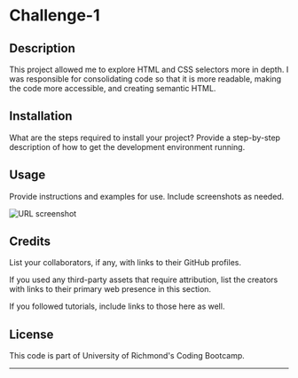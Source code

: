 # Challenge-1

## Description

This project allowed me to explore HTML and CSS selectors more in depth. I was responsible for consolidating code so that it is more readable, making the code more accessible, and creating semantic HTML. 


## Installation

What are the steps required to install your project? Provide a step-by-step description of how to get the development environment running.

## Usage

Provide instructions and examples for use. Include screenshots as needed.
   
   ![URL screenshot](assets/images/Screenshot.png)
  

## Credits

List your collaborators, if any, with links to their GitHub profiles.

If you used any third-party assets that require attribution, list the creators with links to their primary web presence in this section.

If you followed tutorials, include links to those here as well.

## License

This code is part of University of Richmond's Coding Bootcamp.

---


